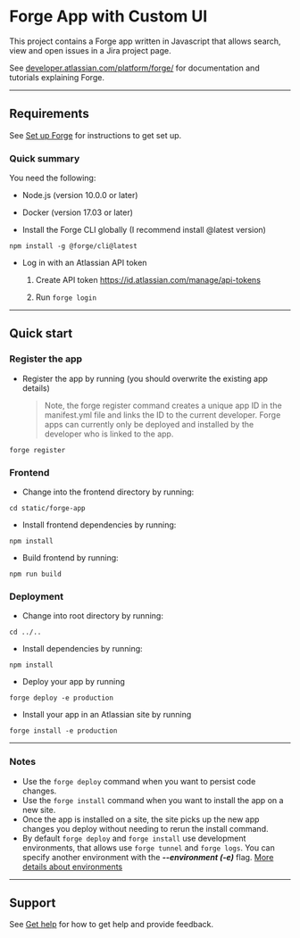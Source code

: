 # Forge App with Custom UI

This project contains a Forge app written in Javascript that allows search, view and open issues in a Jira project page.

See [developer.atlassian.com/platform/forge/](https://developer.atlassian.com/platform/forge) for documentation and tutorials explaining Forge.

---

## Requirements

See [Set up Forge](https://developer.atlassian.com/platform/forge/set-up-forge/) for instructions to get set up.

### Quick summary

You need the following:

- Node.js (version 10.0.0 or later)

- Docker (version 17.03 or later)

- Install the Forge CLI globally (I recommend install @latest version)

```
npm install -g @forge/cli@latest
```

- Log in with an Atlassian API token

  1.  Create API token https://id.atlassian.com/manage/api-tokens

  2.  Run `forge login`

---

## Quick start

### Register the app

- Register the app by running (you should overwrite the existing app details)
  > Note, the forge register command creates a unique app ID in the manifest.yml file and links the ID to the current developer. Forge apps can currently only be deployed and installed by the developer who is linked to the app.

```
forge register
```

### Frontend

- Change into the frontend directory by running:

```
cd static/forge-app
```

- Install frontend dependencies by running:

```
npm install
```

- Build frontend by running:

```
npm run build
```

### Deployment

- Change into root directory by running:

```
cd ../..
```

- Install dependencies by running:

```
npm install
```

- Deploy your app by running

```
forge deploy -e production
```

- Install your app in an Atlassian site by running

```
forge install -e production
```

---

### Notes

- Use the `forge deploy` command when you want to persist code changes.
- Use the `forge install` command when you want to install the app on a new site.
- Once the app is installed on a site, the site picks up the new app changes you deploy without needing to rerun the install command.
- By default `forge deploy` and `forge install` use development environments, that allows use `forge tunnel` and `forge logs`. You can specify another environment with the **_--environment (-e)_** flag. [More details about environments](https://developer.atlassian.com/platform/forge/environments/)

---

## Support

See [Get help](https://developer.atlassian.com/platform/forge/get-help/) for how to get help and provide feedback.
